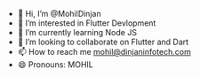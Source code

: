 - 👋 Hi, I’m @MohilDinjan
- 👀 I’m interested in Flutter Devlopment
- 🌱 I’m currently learning Node JS
- 💞️ I’m looking to collaborate on Flutter and Dart 
- 📫 How to reach me mohil@dinjaninfotech.com
- 😄 Pronouns: MOHIL

<!---
MohilDinjan/MohilDinjan is a ✨ special ✨ repository because its `README.md` (this file) appears on your GitHub profile.
You can click the Preview link to take a look at your changes.
--->
